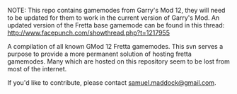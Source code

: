 NOTE: This repo contains gamemodes from Garry's Mod 12, they will need to be updated for them to work in the current version of Garry's Mod. An updated version of the Fretta base gamemode can be found in this thread: http://www.facepunch.com/showthread.php?t=1217955

A compilation of all known GMod 12 Fretta gamemodes. This svn serves a purpose to provide a more permanent solution of hosting fretta gamemodes. Many which are hosted on this repository seem to be lost from most of the internet.

If you'd like to contribute, please contact samuel.maddock@gmail.com.